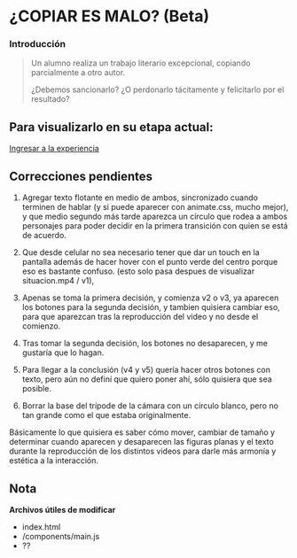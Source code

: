# ¿COPIAR ES MALO? (Beta)

### Introducción

> Un alumno realiza un trabajo literario excepcional, 
> copiando parcialmente a otro autor.
>
> ¿Debemos sancionarlo? 
> ¿O perdonarlo tácitamente y felicitarlo por el resultado?

## Para visualizarlo en su etapa actual:
[Ingresar a la experiencia](https://luloxi.github.io/mind-reader-vr/)

## Correcciones pendientes

1. Agregar texto flotante en medio de ambos, sincronizado cuando terminen de hablar (y si puede aparecer con animate.css, mucho mejor), y que medio segundo más tarde aparezca un círculo que rodea a ambos personajes para poder decidir en la primera transición con quien se está de acuerdo.

2. Que desde celular no sea necesario tener que dar un touch en la pantalla además de hacer hover con el punto verde del centro porque eso es bastante confuso. (esto solo pasa despues de visualizar situacion.mp4 / v1), 

3. Apenas se toma la primera decisión, y comienza v2 o v3, ya aparecen los botones para la segunda decisión, y tambien quisiera cambiar eso, para que aparezcan tras la reproducción del video y no desde el comienzo. 

4. Tras tomar la segunda decisión, los botones no desaparecen, y me gustaría que lo hagan. 

5. Para llegar a la conclusión (v4 y v5) quería hacer otros botones con texto, pero aún no definí que quiero poner ahí, sólo quisiera que sea posible.

6. Borrar la base del trípode de la cámara con un círculo blanco, pero no tan grande como el que estaba originalmente. 

Básicamente lo que quisiera es saber cómo mover, cambiar de tamaño y determinar cuando aparecen y desaparecen las figuras planas y el texto durante la reproducción de los distintos videos para darle más armonía y estética a la interacción. 

## Nota

**Archivos útiles de modificar**

- index.html
- /components/main.js
- ??